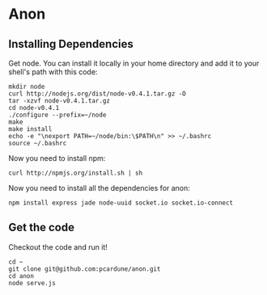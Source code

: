 Anon
====

Installing Dependencies
-----------------------

Get node.  You can install it locally in your home directory and add it
to your shell's path with this code:

    mkdir node
    curl http://nodejs.org/dist/node-v0.4.1.tar.gz -O
    tar -xzvf node-v0.4.1.tar.gz
    cd node-v0.4.1
    ./configure --prefix=~/node
    make
    make install
    echo -e "\nexport PATH=~/node/bin:\$PATH\n" >> ~/.bashrc
    source ~/.bashrc

Now you need to install npm:

    curl http://npmjs.org/install.sh | sh

Now you need to install all the dependencies for anon:

    npm install express jade node-uuid socket.io socket.io-connect

Get the code
------------

Checkout the code and run it!

    cd ~
    git clone git@github.com:pcardune/anon.git
    cd anon
    node serve.js
